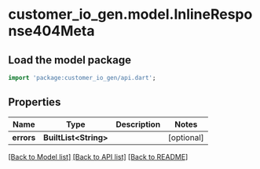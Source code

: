 # customer_io_gen.model.InlineResponse404Meta

## Load the model package
```dart
import 'package:customer_io_gen/api.dart';
```

## Properties
Name | Type | Description | Notes
------------ | ------------- | ------------- | -------------
**errors** | **BuiltList&lt;String&gt;** |  | [optional] 

[[Back to Model list]](../README.md#documentation-for-models) [[Back to API list]](../README.md#documentation-for-api-endpoints) [[Back to README]](../README.md)


